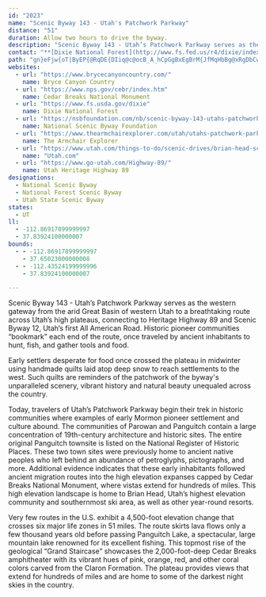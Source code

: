 ```yaml
---
id: "2023"
name: "Scenic Byway 143 - Utah's Patchwork Parkway"
distance: "51"
duration: Allow two hours to drive the byway.
description: "Scenic Byway 143 - Utah’s Patchwork Parkway serves as the western gateway to a breathtaking route across Utah’s high plateaus, connecting to Heritage Highway 89 and Scenic Byway 12, Utah’s first All American Road. These routes allow travelers to experience a nationally renowned passage through two national parks and two national monuments as they explore the vast landscape between Interstate 15 and Interstate 70."
contact: "**[Dixie National Forest](http://www.fs.fed.us/r4/dixie/index.shtml)**  \r\n435-865-3700  \r\n\r\n**Parowan Visitor Center**  \r\n1-888-PAROWAN, ext. 1851"
path: "gn}eFjw{oT|ByEP{@RqDE{DIiq@c@ocB_A_hCpGgBxEgBrM{JfMqHbBg@xRgDbCwA~LqIhDwBbA[lGu@tCaAfEsClAm@hCy@bc@eFrDHvXtBbCd@vErBdX`OjUtLvFfDhHzG|BjAzKrD|@d@tDbDvF|FhMjQrFdGnLvJrYfUbAdAhAhBfF`Mn@fAbAvAhWvYrBrAzI`DdBfA|A|A|SbWdPb\\bB|Bt@p@|@d@fI~BbBTz@A|@QjAm@dF_Fx@g@xA_@~@Gn@WrCoGt@mFhA}Dv@{ArCwCr@iAn@yBt@mFl@eBfG_GhAu@tB}@pDaAn@[h@w@~@yC^g@d@YfACtBb@~A@zFy@nADl@Pz@DrEk@v@JbExBbBLlCDzBSzGkBrCKjNdBpBJxAK|EmAxAQrCE|CP~@EbA]jCcBbAKhAXbAr@Tx@|AxB|Ad@bKz@vA\\vHfGbBl@hD^j@Vv@z@xAdCr@f@dA^zFx@~@XpKxGlCrBhFlB|GlEvFfBbD\\`A^tBbCHh@Mf@OF_@A_CeC]GOFKLBh@nBfCx@l@NBbA_@~@FfEfCnDlCv@dAt@dB^`@bCjBrAfBZJrC[pBHtAM\\[pAwBv@m@n@EbDJ|@Ej@Sx@k@|BeC|ByDdA{@hASlC^xAFh@[nAqAhAkBlAyArBuAfMmH~AYlA?r@JdEfBxNvK|A|AvE`GlEfGzKbP~@f@^H^Dn@IrAg@bEsBbASlBDvPfItFtChAd@j@F~@GbAk@v@sANm@FgB?wGOiC?kARmApHmOd@e@jEcCj@k@l@gA~@eCZmBHkAHoHHkAh@aBt@_AzFyDt@WnNoBbCm@vOsGpHgDvDoAvDm@xZoBfBUx@UlA_AhKyJpA_Bx@uAjAmD|@aFX}BX}JzAaGf@sAn@iA|G{G}D{LUuAIkBi@kE_AcDEy@CcANoCHuG|AeHD_A@iDGuAq@cFGyA?wDZiC~BmF`AeE~Ey[fRazAj@mHIuD_@eD_AgEeN{i@s@kEIaAyHuoB?mBJ_BXkA|BkE^iARkCIoBWkAa@eAo@y@sBaBiA_Bi@eBy@uG_@mAo@qAYe@}CgCgBwBe@aAe@{A_@qBw@mPu@wLyC}SaEy]o@wDcHqZuJk]e@{D_@sECoJBs@TuBPcA|@yCxAsC|BeDr@y@`As@lB}@jJcDxB}AhAo@n@Sx@KfA?hCRdBQ`GmA|@g@x@qAVy@XeCVqM~@oNHmBCoBc@oIB{@x@_HEkAm@iEHcBHa@t@eBd@s@pD{DxAwC`Jk]RiB?wBc@aGHaDh@sD@_AAqA]gB[y@y@mAaFmGoD{DgEyCo@y@c@_Ai@eCOuAr@gK@kE_A{K?eCh@}E\\wE@oHEsA[{BmEyRq@oB{@gBoKsM{BaCkBeA_AWsAMcVp@_Bl@sBfBmElHmArA{@d@eAZsAJgDDy@KsFoBeKqEmCa@_EEyOx@wCQu@SeSgIgCo@_BUwg@{BcBJ_EfAsAVaBDuAOaIuB}Es@wF_@oD}@eJ{EyAkAy@iA{FyL{@sB}AgEaJkZoBaIcB{MwIuv@_Jur@yD}VyAmGoAaDs@mAsCwDcB{AkHmE_Dw@yMmBiFg@oC?}D~AsBnBsB~CcElFq@f@kAh@cBLsEa@}D_AoAw@gAkCK}@@}AVgBzCuK|@_Eb@gCXsDGmE[gFoAsF}@aC_BkCwF_GeLuKyEcFi@_AmD{IiBqDmAgAk@c@}Am@u@SmAKsANuC|By@b@w@Rk@?iBs@cBmAaFkB_Aq@i@m@eAsCc@eBOoAOmBMkKf@aD~@kEDiBOyB[_CIaAD}@R_BtAiD^eBBsAWkAg@y@sB{Ai@y@wAsEu@y@iCkBkCy@eC_@uRmAgBe@o@_@o@aAiAkCiKaO_@u@[}@Y{AUeCMgEK}RUwBy@}D}AcEoBaGWuA[mG_@cQ_@sDiAgCc@o@iBgAsB_@_Ag@iByC}FiNcBkDwAgCoAyAgWkSiEeC{H_CgCyAkBmCia@up@_BeFs@cFUmEt@kMx@iJR_E?mC_AuMMsDXyRXkBz@mDlBeDfB{AhCsD`JyNt@{Ax@_C|@{DZcDL{Fo@m]?gEJqBn@sEd@gBpEgNJmCKuAY}AkAaESeB?gCDsAR_BbDuKTaEKeBWyA[eAoL}P_BsDy@gCiAwEm@}Du@{HiUqgCSkDBsCfEah@CmEoAmIIsBBy@^gCnByD|AmD^wBDaCEk@g@iCmGmLeAyC_@yBI}JIqBIaAy@qEe@{A_AmB}@kCuA{Fc@mAy@eBmGcKyByCsAcAaEuBi[gLwXsKaCs@cBSg_@a@y@QmBy@}JuJsAq@cAS_D?e_@dBsCDiAOyAg@cBsAkDmDaBaAkBe@uEKu|@d@qINko@V"
websites:
  - url: "https://www.brycecanyoncountry.com/"
    name: Bryce Canyon Country
  - url: "https://www.nps.gov/cebr/index.htm"
    name: Cedar Breaks National Monument
  - url: "https://www.fs.usda.gov/dixie"
    name: Dixie National Forest
  - url: "https://nsbfoundation.com/nb/scenic-byway-143-utahs-patchwork-parkway/"
    name: National Scenic Byway Foundation
  - url: "https://www.thearmchairexplorer.com/utah/utahs-patchwork-parkway.php"
    name: The Armchair Explorer
  - url: "https://www.utah.com/things-to-do/scenic-drives/brian-head-scenic-drive/"
    name: "Utah.com"
  - url: "https://www.go-utah.com/Highway-89/"
    name: Utah Heritage Highway 89
designations:
  - National Scenic Byway
  - National Forest Scenic Byway
  - Utah State Scenic Byway
states:
  - UT
ll:
  - -112.86917899999997
  - 37.83924100000007
bounds:
  - - -112.86917899999997
    - 37.65023000000008
  - - -112.43524199999996
    - 37.83924100000007

---
```


Scenic Byway 143 - Utah’s Patchwork Parkway serves as the western gateway from the arid Great Basin of western Utah to a breathtaking route across Utah’s high plateaus, connecting to Heritage Highway 89 and Scenic Byway 12, Utah’s first All American Road. Historic pioneer communities “bookmark” each end of the route, once traveled by ancient inhabitants to hunt, fish, and gather tools and food.

Early settlers desperate for food once crossed the plateau in midwinter using handmade quilts laid atop deep snow to reach settlements to the west. Such quilts are reminders of the patchwork of the byway's unparalleled scenery, vibrant history and natural beauty unequaled across the country.

Today, travelers of Utah’s Patchwork Parkway begin their trek in historic communities where examples of early Mormon pioneer settlement and culture abound. The communities of Parowan and Panguitch contain a large concentration of 19th-century architecture and historic sites. The entire original Panguitch townsite is listed on the National Register of Historic Places. These two town sites were previously home to ancient native peoples who left behind an abundance of petroglyphs, pictographs, and more. Additional evidence indicates that these early inhabitants followed ancient migration routes into the high elevation expanses capped by Cedar Breaks National Monument, where vistas extend for hundreds of miles. This high elevation landscape is home to Brian Head, Utah’s highest elevation community and southernmost ski area, as well as other year-round resorts.

Very few routes in the U.S. exhibit a 4,500-foot elevation change that crosses six major life zones in 51 miles. The route skirts lava flows only a few thousand years old before passing Panguitch Lake, a spectacular, large mountain lake renowned for its excellent fishing. This topmost rise of the geological “Grand Staircase” showcases the 2,000-foot-deep Cedar Breaks amphitheater with its vibrant hues of pink, orange, red, and other coral colors carved from the Claron Formation. The plateau provides views that extend for hundreds of miles and are home to some of the darkest night skies in the country.
